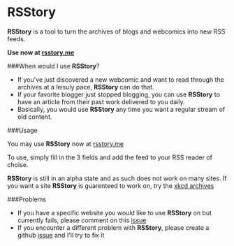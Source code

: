 RSStory
=================

**RSStory** is a tool to turn the archives of blogs and webcomics into new RSS feeds.

**Use now at [rsstory.me](http://rsstory.me)**

###When would I use **RSStory**?
* If you've just discovered a new webcomic and want to read through the archives at a leisuly pace, **RSStory** can do that. 
* If your favorite blogger just stopped blogging, you can use **RSStory** to have an article from their past work delivered to you daily.
* Basically, you would use **RSStory** any time you want a regular stream of old content.


###Usage

You may use **RSStory** now at [rsstory.me](http://rsstory.me)

To use, simply fill in the 3 fields and add the feed to your RSS reader of choise.

**RSStory** is still in an alpha state and as such does not work on many sites. If you want a site **RSStory** is guarenteed to work on, try the [xkcd archives](https://xkcd.com/archive/)

###Problems
* If you have a specific website you would like to use **RSStory** on but currently fails, please comment on this [issue](https://github.com/Daphron/rsstory/issues/8)
* If you encounter a different problem with **RSStory**, please create a github [issue](https://github.com/Daphron/rsstory/issues) and I'll try to fix it
